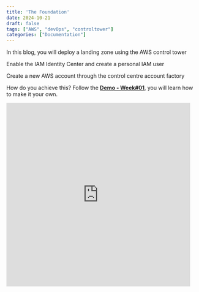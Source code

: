 ```yaml
---
title: 'The Foundation'
date: 2024-10-21
draft: false
tags: ["AWS", "devOps", "controltower"]
categories: ["Documentation"]
---
```


In this blog, you will deploy a landing zone using the AWS control tower <!--more-->

Enable the IAM Identity Center and create a personal IAM user

Create a new AWS account through the control centre account factory

How do you achieve this? Follow the **[Demo - Week#01](https://www.loom.com/share/bbff5f6018d74a829f0cb010a25cdd2a?sid=9ce6001e-36e3-40e7-9275-30dfb434974a)**, you will learn how to make it your own.

<iframe src="https://giphy.com/embed/Aivv7yu3DIP7q2ROG2" width="480" height="480" style="" frameBorder="0" class="giphy-embed" allowFullScreen></iframe>